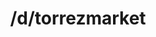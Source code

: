 ---
title: /d/torrezmarket
link_onion: http://vworp2mspe566cws.onion/to/dread/9149525d9a
tags:
  - torrezmarket
---